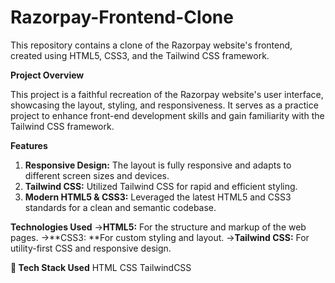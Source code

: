 # Razorpay-Frontend-Clone
This repository contains a clone of the Razorpay website's frontend, created using HTML5, CSS3, and the Tailwind CSS framework.

**Project Overview**

This project is a faithful recreation of the Razorpay website's user interface, showcasing the layout, styling, and responsiveness. It serves as a practice project to enhance front-end development skills and gain familiarity with the Tailwind CSS framework.

**Features**
1. **Responsive Design:** The layout is fully responsive and adapts to different screen sizes and devices.
2. **Tailwind CSS:** Utilized Tailwind CSS for rapid and efficient styling.
3. **Modern HTML5 & CSS3:** Leveraged the latest HTML5 and CSS3 standards for a clean and semantic codebase.
   
**Technologies Used**
->**HTML5:** For the structure and markup of the web pages.
->**CSS3: **For custom styling and layout.
->**Tailwind CSS:** For utility-first CSS and responsive design.

**📌 Tech Stack Used**
HTML  CSS  TailwindCSS
